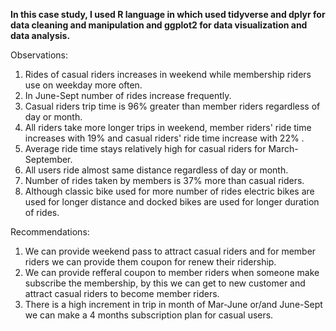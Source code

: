 **In this case study, I used R language in which used tidyverse and dplyr for data cleaning and manipulation and ggplot2 for data visualization and data analysis.**

Observations:
1. Rides of casual riders increases in weekend while membership riders use on weekday more often.
2. In June-Sept number of rides increase frequently.
3. Casual riders trip time is 96% greater than member riders regardless of day or month.
4. All riders take more longer trips in weekend, member riders' ride time increases with 19% and casual riders' ride time increase with 22% .
5. Average ride time stays relatively high for casual riders for March-September.
6. All users ride almost same distance regardless of day or month.
7. Number of rides taken by members is 37% more than casual riders.
8. Although classic bike used for more number of rides electric bikes are used for longer distance and docked bikes are used for longer duration of rides.

Recommendations:

1. We can provide weekend pass to attract casual riders and for member riders we can provide them coupon for renew their ridership.
2. We can provide refferal coupon to member riders when someone make subscribe the membership, by this we can get to new customer and attract casual riders to become member riders.
3. There is a high increment in trip in month of Mar-June or/and June-Sept we can make a 4 months subscription plan for casual users.
